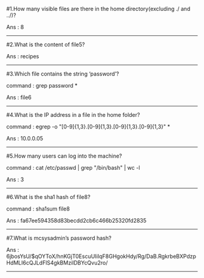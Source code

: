 #1.How many visible files are there in the home directory(excluding ./ and ../)?

Ans : 8

-----

#2.What is the content of file5?

Ans : recipes

-----

#3.Which file contains the string ‘password’?

command : grep password *

Ans : file6

-----

#4.What is the IP address in a file in the home folder?

command : egrep -o "[0-9]{1,3}\.[0-9]{1,3}\.[0-9]{1,3}\.[0-9]{1,3}" *

Ans : 10.0.0.05

-----

#5.How many users can log into the machine?

command : cat /etc/passwd | grep "/bin/bash" | wc -l

Ans : 3

-----

#6.What is the sha1 hash of file8?

command : sha1sum file8

Ans : fa67ee594358d83becdd2cb6c466b25320fd2835

-----

#7.What is mcsysadmin’s password hash?

Ans : $6$jbosYsU/$qOYToX/hnKGjT0EscuUIiIqF8GHgokHdy/Rg/DaB.RgkrbeBXPdzpHdMLI6cQJLdFlS4gkBMzilDBYcQvu2ro/

-----